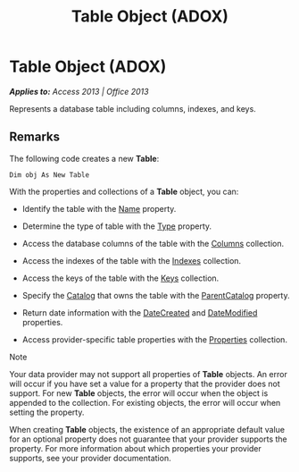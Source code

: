 ﻿---
title: Table Object (ADOX)
TOCTitle: Table Object (ADOX)
ms:assetid: 53a3e2f9-4ec0-8fed-d482-4f995921587b
ms:mtpsurl: https://msdn.microsoft.com/en-us/library/JJ249273(v=office.15)
ms:contentKeyID: 48544874
ms.date: 09/18/2015
mtps_version: v=office.15
---

# Table Object (ADOX)


_**Applies to:** Access 2013 | Office 2013_

Represents a database table including columns, indexes, and keys.

## Remarks

The following code creates a new **Table**:

    Dim obj As New Table

With the properties and collections of a **Table** object, you can:

  - Identify the table with the [Name](name-property-adox.md) property.

  - Determine the type of table with the [Type](https://msdn.microsoft.com/en-us/library/jj250042\(v=office.15\)) property.

  - Access the database columns of the table with the [Columns](columns-collection-adox.md) collection.

  - Access the indexes of the table with the [Indexes](indexes-collection-adox.md) collection.

  - Access the keys of the table with the [Keys](keys-collection-adox.md) collection.

  - Specify the [Catalog](catalog-object-adox.md) that owns the table with the [ParentCatalog](parentcatalog-property-adox.md) property.

  - Return date information with the [DateCreated](datecreated-property-adox.md) and [DateModified](datemodified-property-adox.md) properties.

  - Access provider-specific table properties with the [Properties](properties-collection-ado.md) collection.


> [!NOTE]
> <P>Your data provider may not support all properties of <STRONG>Table</STRONG> objects. An error will occur if you have set a value for a property that the provider does not support. For new <STRONG>Table</STRONG> objects, the error will occur when the object is appended to the collection. For existing objects, the error will occur when setting the property.</P>



When creating **Table** objects, the existence of an appropriate default value for an optional property does not guarantee that your provider supports the property. For more information about which properties your provider supports, see your provider documentation.

